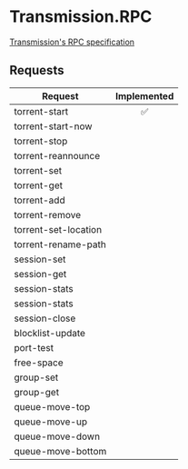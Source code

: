 # Transmission.RPC

[Transmission's RPC specification](https://github.com/transmission/transmission/blob/main/docs/rpc-spec.md)

## Requests


| Request              | Implemented |
|----------------------|:-----------:|
| torrent-start        |   &#9989;   |
| torrent-start-now    |             |
| torrent-stop         |             |
| torrent-reannounce   |             |
| torrent-set          |             |
| torrent-get          |             |
| torrent-add          |             |
| torrent-remove       |             |
| torrent-set-location |             |
| torrent-rename-path  |             |
| session-set          |             |
| session-get          |             |
| session-stats        |             |
| session-stats        |             |
| session-close        |             |
| blocklist-update     |             |
| port-test            |             |
| free-space           |             |
| group-set            |             |
| group-get            |             |
| queue-move-top       |             |
| queue-move-up        |             |
| queue-move-down      |             |
| queue-move-bottom    |             |
